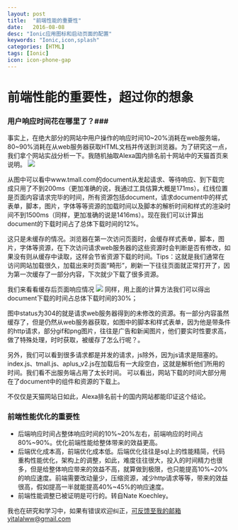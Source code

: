 ```yaml
---
layout: post
title:  "前端性能的重要性"
date:   2016-08-08
desc: "Ionic应用图标和启动页面的配置"
keywords: "Ionic,icon,splash"
categories: [HTML]
tags: [Ionic]
icon: icon-phone-gap
---
```

# 前端性能的重要性，超过你的想象 #
### 用户响应时间花在哪里了？###
事实上，在绝大部分的网站中用户操作的响应时间10\~20%消耗在web服务端，80\~90%消耗在从web服务器获取HTML文档并传送到浏览器。为了研究这一点，我们拿个网站实战分析一下。我随机抽取Alexa国内排名前十网站中的天猫首页来说明。
![](http://i.imgur.com/XukiIC9.png)

从图中可以看中www.tmall.com的document从发起请求、等待响应、到下载完成只用了不到200ms（更加准确的说，我通过工具估算大概是171ms）。红线位置是页面内容请求完毕的时间，所有资源包括document，请求document中的样式表单，脚本，图片，字体等等资源的加载时间以及脚本的解析时间和样式的渲染时间不到1500ms（同样，更加准确的说是1416ms）。现在我们可以计算出document的下载时间占了总体下载时间的12%。

这只是未缓存的情况。浏览器在第一次访问页面时，会缓存样式表单，脚本，图片，字体等资源，在下次访问请求web服务器的这些资源时会判断是否有修改，如果没有则从缓存中读取，这样会节省资源下载的时间。Tips：这就是我们通常在访问网站加载很久，加载出来时页面“畸形”，刷新一下往往页面就正常打开了，因为第一次缓存了一部分内容，下次就少下载了很多资源。

我们来看看缓存后页面响应情况
![](http://i.imgur.com/RVD9W2T.png)
同样，用上面的计算方法我们可以得出document下载的时间占总体下载时间的30%；

图中status为304的就是请求web服务器得到的未修改的资源。有一部分内容虽然缓存了，但是仍然从web服务器获取，如图中的脚本和样式表单，因为他是带条件的http请求，部分gif和png图片，往往是广告和新闻图片，他们要实时性要求高，做了特殊处理，时时获取，被缓存了怎么行呢？。

另外，我们可以看到很多请求都是并发的请求，js除外，因为js请求是阻塞的。index.js、tmall.js、aplus_v2.js在加载后有一大段空白，这就是解析他们所用的时间。我们看不出服务端占用了太长时间。
可以看出，网站下载的时间大部分用在了document中的组件和资源的下载上。

不仅仅是天猫网站日如此，Alexa排名前十的国内网站都能印证这个结论。

### 前端性能优化的重要性 ###


-  后端响应时间占整体响应时间的10%~20%左右，前端响应的时间占80%~90%。优化前端性能给整体带来的效益更高。
-  后端优化成本高，前端优化成本低。后端优化往往是sql上的性能精简，代码重构性能优化，架构上的调整，如此，难度往往很大，投入的时间精力也很多，但是给整体响应带来的效益不高，就算做到极限，也只能提高10%~20%的响应速度。前端需要改动量少，压缩资源，减少http请求等等，带来的效益很高，假如提高一半就能提高40%~45%的响应速度。 
-   前端性能调整已被证明是可行的。转自Nate Koechley。

我也在研究和学习中，如果有错误欢迎纠正，可反馈至我的邮箱yitalalww@gmail.com